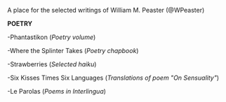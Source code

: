 A place for the selected writings of William M. Peaster (@WPeaster)

<b>POETRY</b>

-Phantastikon (<i>Poetry volume</i>)

-Where the Splinter Takes (<i>Poetry chapbook</i>)

-Strawberries (<i>Selected haiku</i>)

-Six Kisses Times Six Languages (<i>Translations of poem "On Sensuality"</i>)

-Le Parolas (<i>Poems in Interlingua</i>)
